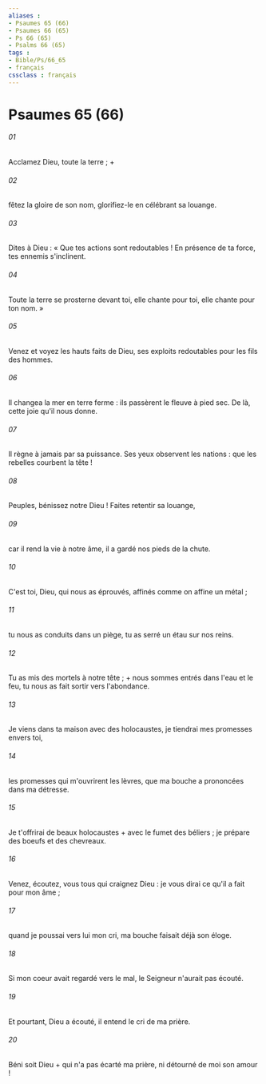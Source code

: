 ```yaml
---
aliases : 
- Psaumes 65 (66)
- Psaumes 66 (65)
- Ps 66 (65)
- Psalms 66 (65)
tags : 
- Bible/Ps/66_65
- français
cssclass : français
---
```


# Psaumes 65 (66)

###### 01
Acclamez Dieu, toute la terre ; +
###### 02
fêtez la gloire de son nom, glorifiez-le en célébrant sa louange.
###### 03
Dites à Dieu : « Que tes actions sont redoutables ! En présence de ta force, tes ennemis s'inclinent.
###### 04
Toute la terre se prosterne devant toi, elle chante pour toi, elle chante pour ton nom. »
###### 05
Venez et voyez les hauts faits de Dieu, ses exploits redoutables pour les fils des hommes.
###### 06
Il changea la mer en terre ferme : ils passèrent le fleuve à pied sec. De là, cette joie qu'il nous donne.
###### 07
Il règne à jamais par sa puissance. Ses yeux observent les nations : que les rebelles courbent la tête !
###### 08
Peuples, bénissez notre Dieu ! Faites retentir sa louange,
###### 09
car il rend la vie à notre âme, il a gardé nos pieds de la chute.
###### 10
C'est toi, Dieu, qui nous as éprouvés, affinés comme on affine un métal ;
###### 11
tu nous as conduits dans un piège, tu as serré un étau sur nos reins.
###### 12
Tu as mis des mortels à notre tête ; + nous sommes entrés dans l'eau et le feu, tu nous as fait sortir vers l'abondance.
###### 13
Je viens dans ta maison avec des holocaustes, je tiendrai mes promesses envers toi,
###### 14
les promesses qui m'ouvrirent les lèvres, que ma bouche a prononcées dans ma détresse.
###### 15
Je t'offrirai de beaux holocaustes + avec le fumet des béliers ; je prépare des boeufs et des chevreaux.
###### 16
Venez, écoutez, vous tous qui craignez Dieu : je vous dirai ce qu'il a fait pour mon âme ;
###### 17
quand je poussai vers lui mon cri, ma bouche faisait déjà son éloge.
###### 18
Si mon coeur avait regardé vers le mal, le Seigneur n'aurait pas écouté.
###### 19
Et pourtant, Dieu a écouté, il entend le cri de ma prière.
###### 20
Béni soit Dieu + qui n'a pas écarté ma prière, ni détourné de moi son amour !
